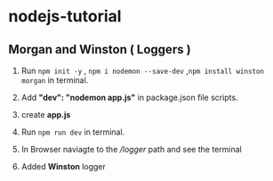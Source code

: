 # nodejs-tutorial

## Morgan and Winston ( Loggers )

1. Run `npm init -y` , `npm i nodemon --save-dev` ,`npm install winston morgan` in terminal.

2. Add **"dev": "nodemon app.js"** in package.json file scripts.

3. create **app.js**

4. Run `npm run dev` in terminal.

5. In Browser naviagte to the _/logger_ path and see the terminal

6. Added **Winston** logger
